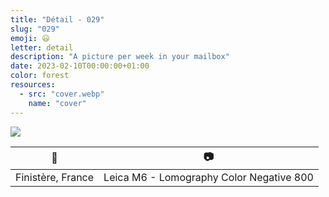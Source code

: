```yaml
---
title: "Détail - 029"
slug: "029"
emoji: 😃
letter: detail
description: "A picture per week in your mailbox"
date: 2023-02-10T00:00:00+01:00
color: forest
resources:
  - src: "cover.webp"
    name: "cover"
---
```

![](cover)

📍 | 📷
---|---
Finistère, France | Leica M6 - Lomography Color Negative 800
